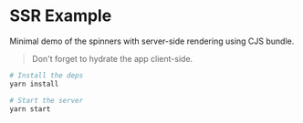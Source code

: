 # SSR Example

Minimal demo of the spinners with server-side rendering using CJS bundle.

> Don't forget to hydrate the app client-side.

```sh
# Install the deps
yarn install

# Start the server
yarn start
```
